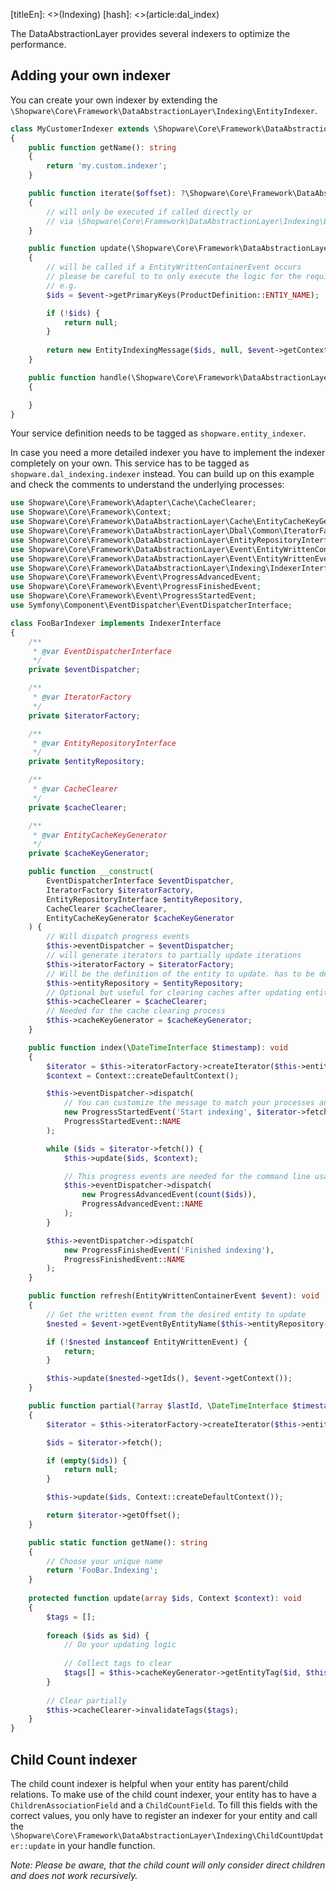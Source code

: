 [titleEn]: <>(Indexing)
[hash]: <>(article:dal_index)

The DataAbstractionLayer provides several indexers to optimize the performance.

## Adding your own indexer

You can create your own indexer by extending the `\Shopware\Core\Framework\DataAbstractionLayer\Indexing\EntityIndexer`.

```php
class MyCustomerIndexer extends \Shopware\Core\Framework\DataAbstractionLayer\Indexing\EntityIndexer
{
    public function getName(): string
    {
        return 'my.custom.indexer';
    }

    public function iterate($offset): ?\Shopware\Core\Framework\DataAbstractionLayer\Indexing\EntityIndexingMessage
    {
        // will only be executed if called directly or
        // via \Shopware\Core\Framework\DataAbstractionLayer\Indexing\EntityIndexerRegistry::index
    }

    public function update(\Shopware\Core\Framework\DataAbstractionLayer\Event\EntityWrittenContainerEvent $event): ?\Shopware\Core\Framework\DataAbstractionLayer\Indexing\EntityIndexingMessage
    {
        // will be called if a EntityWrittenContainerEvent occurs
        // please be careful to to only execute the logic for the required entites
        // e.g.
        $ids = $event->getPrimaryKeys(ProductDefinition::ENTIY_NAME);

        if (!$ids) {
            return null;
        }
        
        return new EntityIndexingMessage($ids, null, $event->getContext());
    }

    public function handle(\Shopware\Core\Framework\DataAbstractionLayer\Indexing\EntityIndexingMessage $message): void
    {

    }
}
```

Your service definition needs to be tagged as
`shopware.entity_indexer`.

In case you need a more detailed indexer you have to implement the indexer completely on your own.
This service has to be tagged as `shopware.dal_indexing.indexer` instead.
You can build up on this example and check the comments to understand the underlying processes:

```php
use Shopware\Core\Framework\Adapter\Cache\CacheClearer;
use Shopware\Core\Framework\Context;
use Shopware\Core\Framework\DataAbstractionLayer\Cache\EntityCacheKeyGenerator;
use Shopware\Core\Framework\DataAbstractionLayer\Dbal\Common\IteratorFactory;
use Shopware\Core\Framework\DataAbstractionLayer\EntityRepositoryInterface;
use Shopware\Core\Framework\DataAbstractionLayer\Event\EntityWrittenContainerEvent;
use Shopware\Core\Framework\DataAbstractionLayer\Event\EntityWrittenEvent;
use Shopware\Core\Framework\DataAbstractionLayer\Indexing\IndexerInterface;
use Shopware\Core\Framework\Event\ProgressAdvancedEvent;
use Shopware\Core\Framework\Event\ProgressFinishedEvent;
use Shopware\Core\Framework\Event\ProgressStartedEvent;
use Symfony\Component\EventDispatcher\EventDispatcherInterface;

class FooBarIndexer implements IndexerInterface
{
    /**
     * @var EventDispatcherInterface
     */
    private $eventDispatcher;

    /**
     * @var IteratorFactory
     */
    private $iteratorFactory;

    /**
     * @var EntityRepositoryInterface
     */
    private $entityRepository;

    /**
     * @var CacheClearer
     */
    private $cacheClearer;

    /**
     * @var EntityCacheKeyGenerator
     */
    private $cacheKeyGenerator;

    public function __construct(
        EventDispatcherInterface $eventDispatcher,
        IteratorFactory $iteratorFactory,
        EntityRepositoryInterface $entityRepository,
        CacheClearer $cacheClearer,
        EntityCacheKeyGenerator $cacheKeyGenerator
    ) {
        // Will dispatch progress events
        $this->eventDispatcher = $eventDispatcher;
        // will generate iterators to partially update iterations
        $this->iteratorFactory = $iteratorFactory;
        // Will be the definition of the entity to update. has to be decided in the service registration
        $this->entityRepository = $entityRepository;
        // Optional but useful for clearing caches after updating entities
        $this->cacheClearer = $cacheClearer;
        // Needed for the cache clearing process
        $this->cacheKeyGenerator = $cacheKeyGenerator;
    }

    public function index(\DateTimeInterface $timestamp): void
    {
        $iterator = $this->iteratorFactory->createIterator($this->entityRepository->getDefinition());
        $context = Context::createDefaultContext();

        $this->eventDispatcher->dispatch(
            // You can customize the message to match your processes and content
            new ProgressStartedEvent('Start indexing', $iterator->fetchCount()),
            ProgressStartedEvent::NAME
        );

        while ($ids = $iterator->fetch()) {
            $this->update($ids, $context);

            // This progress events are needed for the command line usage
            $this->eventDispatcher->dispatch(
                new ProgressAdvancedEvent(count($ids)),
                ProgressAdvancedEvent::NAME
            );
        }

        $this->eventDispatcher->dispatch(
            new ProgressFinishedEvent('Finished indexing'),
            ProgressFinishedEvent::NAME
        );
    }

    public function refresh(EntityWrittenContainerEvent $event): void
    {
        // Get the written event from the desired entity to update
        $nested = $event->getEventByEntityName($this->entityRepository->getDefinition()->getEntityName());

        if (!$nested instanceof EntityWrittenEvent) {
            return;
        }

        $this->update($nested->getIds(), $event->getContext());
    }

    public function partial(?array $lastId, \DateTimeInterface $timestamp): ?array
    {
        $iterator = $this->iteratorFactory->createIterator($this->entityRepository->getDefinition(), $lastId);

        $ids = $iterator->fetch();

        if (empty($ids)) {
            return null;
        }

        $this->update($ids, Context::createDefaultContext());

        return $iterator->getOffset();
    }

    public static function getName(): string
    {
        // Choose your unique name
        return 'FooBar.Indexing';
    }
    
    protected function update(array $ids, Context $context): void
    {
        $tags = [];
        
        foreach ($ids as $id) {
            // Do your updating logic
            
            // Collect tags to clear
            $tags[] = $this->cacheKeyGenerator->getEntityTag($id, $this->entityRepository->getDefinition()->getEntityName());
        }
        
        // Clear partially 
        $this->cacheClearer->invalidateTags($tags);
    }
}
```

## Child Count indexer

The child count indexer is helpful when your entity has parent/child relations. To make use of the child count indexer, your entity has to have a `ChildrenAssociationField` and a `ChildCountField`.
To fill this fields with the correct values, you only have to register an indexer for your entity and call the `\Shopware\Core\Framework\DataAbstractionLayer\Indexing\ChildCountUpdater::update` in your handle function.

*Note: Please be aware, that the child count will only consider direct children 
and does not work recursively.*
